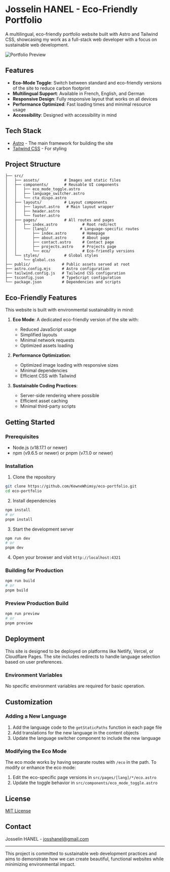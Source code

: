 # Josselin HANEL - Eco-Friendly Portfolio

A multilingual, eco-friendly portfolio website built with Astro and Tailwind CSS, showcasing my work as a full-stack web developer with a focus on sustainable web development.

![Portfolio Preview](screenshot.png)

## Features

- **Eco-Mode Toggle**: Switch between standard and eco-friendly versions of the site to reduce carbon footprint
- **Multilingual Support**: Available in French, English, and German
- **Responsive Design**: Fully responsive layout that works on all devices
- **Performance Optimized**: Fast loading times and minimal resource usage
- **Accessibility**: Designed with accessibility in mind

## Tech Stack

- [Astro](https://astro.build/) - The main framework for building the site
- [Tailwind CSS](https://tailwindcss.com/) - For styling

## Project Structure

```
├── src/
│   ├── assets/           # Images and static files
│   ├── components/       # Reusable UI components
│   │   ├── eco_mode_toggle.astro
│   │   ├── language_switcher.astro
│   │   └── cta_dispo.astro
│   ├── layouts/          # Layout components
│   │   ├── layout.astro   # Main layout wrapper
│   │   ├── header.astro
│   │   └── footer.astro
│   ├── pages/            # All routes and pages
│   │   ├── index.astro           # Root redirect
│   │   └── [lang]/              # Language-specific routes
│   │       ├── index.astro       # Homepage
│   │       ├── about.astro       # About page
│   │       ├── contact.astro     # Contact page
│   │       ├── projects.astro    # Projects page
│   │       └── eco/              # Eco-friendly versions
│   └── styles/           # Global styles
│       └── global.css
├── public/              # Public assets served at root
├── astro.config.mjs     # Astro configuration
├── tailwind.config.js   # Tailwind CSS configuration
├── tsconfig.json        # TypeScript configuration
└── package.json         # Dependencies and scripts
```

## Eco-Friendly Features

This website is built with environmental sustainability in mind:

1. **Eco Mode**: A dedicated eco-friendly version of the site with:
   - Reduced JavaScript usage
   - Simplified layouts
   - Minimal network requests
   - Optimized assets loading

2. **Performance Optimization**:
   - Optimized image loading with responsive sizes
   - Minimal dependencies
   - Efficient CSS with Tailwind

3. **Sustainable Coding Practices**:
   - Server-side rendering where possible
   - Efficient asset caching
   - Minimal third-party scripts

## Getting Started

### Prerequisites

- Node.js (v18.17.1 or newer)
- npm (v9.6.5 or newer) or pnpm (v7.1.0 or newer)

### Installation

1. Clone the repository

```bash
git clone https://github.com/KewneWhimsy/eco-portfolio.git
cd eco-portfolio
```

2. Install dependencies

```bash
npm install
# or
pnpm install
```

3. Start the development server

```bash
npm run dev
# or
pnpm dev
```

4. Open your browser and visit `http://localhost:4321`

### Building for Production

```bash
npm run build
# or
pnpm build
```

### Preview Production Build

```bash
npm run preview
# or
pnpm preview
```

## Deployment

This site is designed to be deployed on platforms like Netlify, Vercel, or Cloudflare Pages. The site includes redirects to handle language selection based on user preferences.

### Environment Variables

No specific environment variables are required for basic operation.

## Customization

### Adding a New Language

1. Add the language code to the `getStaticPaths` function in each page file
2. Add translations for the new language in the content objects
3. Update the language switcher component to include the new language

### Modifying the Eco Mode

The eco mode works by having separate routes with `/eco` in the path. To modify or enhance the eco mode:

1. Edit the eco-specific page versions in `src/pages/[lang]/*/eco.astro`
2. Update the toggle behavior in `src/components/eco_mode_toggle.astro`

## License

[MIT License](LICENSE)

## Contact

Josselin HANEL - [josshanel@gmail.com](mailto:josshanel@gmail.com)

---

This project is committed to sustainable web development practices and aims to demonstrate how we can create beautiful, functional websites while minimizing environmental impact.